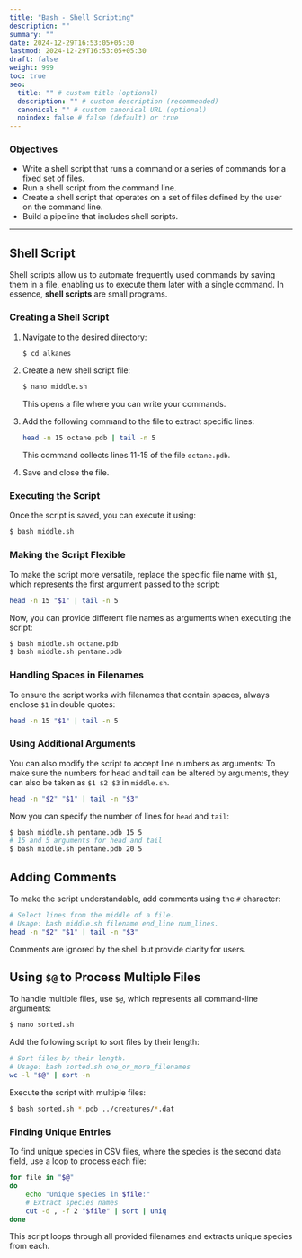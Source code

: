 ```yaml
---
title: "Bash - Shell Scripting"
description: ""
summary: ""
date: 2024-12-29T16:53:05+05:30
lastmod: 2024-12-29T16:53:05+05:30
draft: false
weight: 999
toc: true
seo:
  title: "" # custom title (optional)
  description: "" # custom description (recommended)
  canonical: "" # custom canonical URL (optional)
  noindex: false # false (default) or true
---
```



### Objectives
- Write a shell script that runs a command or a series of commands for a fixed set of files.
- Run a shell script from the command line.
- Create a shell script that operates on a set of files defined by the user on the command line.
- Build a pipeline that includes shell scripts.

---

## Shell Script

Shell scripts allow us to automate frequently used commands by saving them in a file, enabling us to execute them later with a single command. In essence, **shell scripts** are small programs.

### Creating a Shell Script
1. Navigate to the desired directory:
   ```bash {frame="none"}
   $ cd alkanes
   ```
2. Create a new shell script file:
   ```bash {frame="none"}
   $ nano middle.sh
   ```
   This opens a file where you can write your commands.

3. Add the following command to the file to extract specific lines:
   ```bash {frame="none"}
   head -n 15 octane.pdb | tail -n 5
   ```
   This command collects lines 11-15 of the file `octane.pdb`.

4. Save and close the file.

### Executing the Script
Once the script is saved, you can execute it using:
```bash {frame="none"}
$ bash middle.sh
```

### Making the Script Flexible
To make the script more versatile, replace the specific file name with `$1`, which represents the first argument passed to the script:
```bash {frame="none"}
head -n 15 "$1" | tail -n 5
```
Now, you can provide different file names as arguments when executing the script:
```bash {frame="none"}
$ bash middle.sh octane.pdb
$ bash middle.sh pentane.pdb
```

### Handling Spaces in Filenames
To ensure the script works with filenames that contain spaces, always enclose `$1` in double quotes:
```bash {frame="none"}
head -n 15 "$1" | tail -n 5
```

### Using Additional Arguments
You can also modify the script to accept line numbers as arguments:
To make sure the numbers for head and tail can be altered by arguments, they can also be taken as `$1 $2 $3` in `middle.sh`.


```bash {frame="none"}
head -n "$2" "$1" | tail -n "$3"
```
Now you can specify the number of lines for `head` and `tail`:
```bash {frame="none"}
$ bash middle.sh pentane.pdb 15 5
# 15 and 5 arguments for head and tail
$ bash middle.sh pentane.pdb 20 5
```

## Adding Comments
To make the script understandable, add comments using the `#` character:
```bash {frame="none"}
# Select lines from the middle of a file.
# Usage: bash middle.sh filename end_line num_lines.
head -n "$2" "$1" | tail -n "$3"
```
Comments are ignored by the shell but provide clarity for users.

## Using `$@` to Process Multiple Files
To handle multiple files, use `$@`, which represents all command-line arguments:
```bash {frame="none"}
$ nano sorted.sh
```
Add the following script to sort files by their length:
```bash {frame="none"}
# Sort files by their length.
# Usage: bash sorted.sh one_or_more_filenames
wc -l "$@" | sort -n
```
Execute the script with multiple files:
```bash {frame="none"}
$ bash sorted.sh *.pdb ../creatures/*.dat
```

### Finding Unique Entries
To find unique species in CSV files, where the species is the second data field, use a loop to process each file:
```bash {frame="none"}
for file in "$@"
do
    echo "Unique species in $file:"
    # Extract species names
    cut -d , -f 2 "$file" | sort | uniq
done
```
This script loops through all provided filenames and extracts unique species from each.

